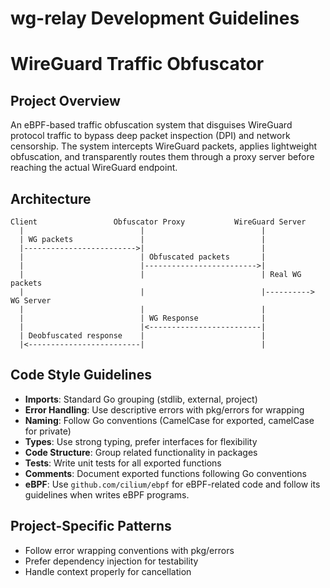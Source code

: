 # wg-relay Development Guidelines

# WireGuard Traffic Obfuscator

## Project Overview

An eBPF-based traffic obfuscation system that disguises WireGuard protocol traffic to bypass deep packet inspection (DPI) and network
censorship. The system intercepts WireGuard packets, applies lightweight obfuscation, and transparently routes them through a proxy server before
reaching the actual WireGuard endpoint.

## Architecture

```
Client                 Obfuscator Proxy           WireGuard Server
  |                          |                          |
  | WG packets               |                          |
  |------------------------->|                          |
  |                          | Obfuscated packets       |
  |                          |------------------------->|
  |                          |                          | Real WG packets
  |                          |                          |----------> WG Server
  |                          |                          |
  |                          | WG Response              |
  |                          |<-------------------------|
  | Deobfuscated response    |                          |
  |<-------------------------|                          |
```

## Code Style Guidelines

- **Imports**: Standard Go grouping (stdlib, external, project)
- **Error Handling**: Use descriptive errors with pkg/errors for wrapping
- **Naming**: Follow Go conventions (CamelCase for exported, camelCase for private)
- **Types**: Use strong typing, prefer interfaces for flexibility
- **Code Structure**: Group related functionality in packages
- **Tests**: Write unit tests for all exported functions
- **Comments**: Document exported functions following Go conventions
- **eBPF**: Use `github.com/cilium/ebpf` for eBPF-related code and follow its guidelines when writes eBPF programs.

## Project-Specific Patterns

- Follow error wrapping conventions with pkg/errors
- Prefer dependency injection for testability
- Handle context properly for cancellation
